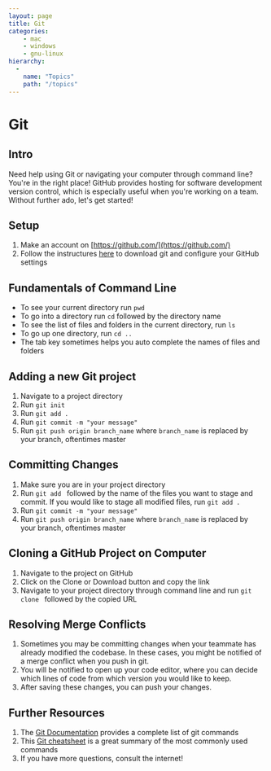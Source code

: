 ```yaml
---
layout: page
title: Git
categories:
    - mac
    - windows
    - gnu-linux
hierarchy:
  -
    name: "Topics"
    path: "/topics"
---
```

# Git

<p></p>

## Intro

Need help using Git or navigating your computer through command line? You're in the right place! GitHub provides hosting for software development version control, which is especially useful when you're working on a team. Without further ado, let's get started!

## Setup

1. Make an account on [https://github.com/](https://github.com/)
2. Follow the instructures [here](https://www.atlassian.com/git/tutorials/install-git) to download git and configure your GitHub settings

## Fundamentals of Command Line

- To see your current directory run `pwd`
- To go into a directory run `cd` followed by the directory name
- To see the list of files and folders in the current directory, run `ls`
- To go up one directory, run `cd ..`
- The tab key sometimes helps you auto complete the names of files and folders

## Adding a new Git project

1. Navigate to a project directory
2. Run `git init`
3. Run `git add .`
4. Run `git commit -m "your message"`
5. Run `git push origin branch_name` where `branch_name` is replaced by your branch, oftentimes master

## Committing Changes

1. Make sure you are in your project directory
2. Run `git add ` followed by the name of the files you want to stage and commit. If you would like to stage all modified files, run `git add .`
3. Run `git commit -m "your message"`
4. Run `git push origin branch_name` where `branch_name` is replaced by your branch, oftentimes master

## Cloning a GitHub Project on Computer

1. Navigate to the project on GitHub
2. Click on the Clone or Download button and copy the link
3. Navigate to your project directory through command line and run `git clone ` followed by the copied URL

## Resolving Merge Conflicts

1. Sometimes you may be committing changes when your teammate has already modified the codebase. In these cases, you might be notified of a merge conflict when you push in git.
2. You will be notified to open up your code editor, where you can decide which lines of code from which version you would like to keep.
3. After saving these changes, you can push your changes.

## Further Resources

1. The [Git Documentation](https://git-scm.com/docs/) provides a complete list of git commands
2. This [Git cheatsheet](https://www.atlassian.com/git/tutorials/atlassian-git-cheatsheet) is a great summary of the most commonly used commands
3. If you have more questions, consult the internet!